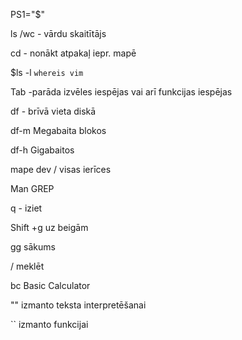 
PS1="$"

ls /wc - vārdu skaitītājs

cd -   nonākt atpakaļ iepr. mapē

$ls -l `whereis vim`

Tab -parāda izvēles iespējas vai arī funkcijas iespējas

df - brīvā vieta diskā

df-m  Megabaita blokos

df-h  Gigabaitos

mape dev / visas ierīces


Man GREP

q - iziet

Shift +g uz beigām

gg sākums

/   meklēt

bc Basic Calculator

""  izmanto teksta interpretēšanai

`` izmanto funkcijai
